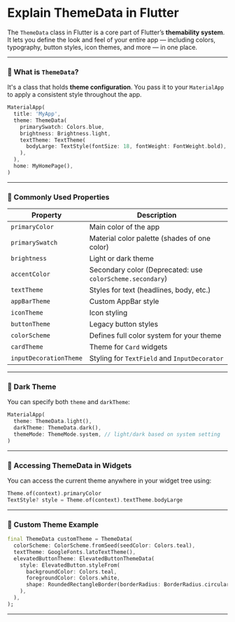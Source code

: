 # Explain ThemeData in Flutter

The `ThemeData` class in Flutter is a core part of Flutter’s **themability system**. It lets you define the look and feel of your entire app — including colors, typography, button styles, icon themes, and more — in one place.

---

### 🔹 What is `ThemeData`?

It's a class that holds **theme configuration**. You pass it to your `MaterialApp` to apply a consistent style throughout the app.

```dart
MaterialApp(
  title: 'MyApp',
  theme: ThemeData(
    primarySwatch: Colors.blue,
    brightness: Brightness.light,
    textTheme: TextTheme(
      bodyLarge: TextStyle(fontSize: 18, fontWeight: FontWeight.bold),
    ),
  ),
  home: MyHomePage(),
)
```

---

### 🔸 Commonly Used Properties

| Property            | Description                                  |
|---------------------|----------------------------------------------|
| `primaryColor`      | Main color of the app                        |
| `primarySwatch`     | Material color palette (shades of one color) |
| `brightness`        | Light or dark theme                          |
| `accentColor`       | Secondary color (Deprecated: use `colorScheme.secondary`) |
| `textTheme`         | Styles for text (headlines, body, etc.)      |
| `appBarTheme`       | Custom AppBar style                          |
| `iconTheme`         | Icon styling                                 |
| `buttonTheme`       | Legacy button styles                         |
| `colorScheme`       | Defines full color system for your theme     |
| `cardTheme`         | Theme for `Card` widgets                     |
| `inputDecorationTheme` | Styling for `TextField` and `InputDecorator` |

---

### 🔹 Dark Theme

You can specify both `theme` and `darkTheme`:

```dart
MaterialApp(
  theme: ThemeData.light(),
  darkTheme: ThemeData.dark(),
  themeMode: ThemeMode.system, // light/dark based on system setting
)
```

---

### 🔸 Accessing ThemeData in Widgets

You can access the current theme anywhere in your widget tree using:

```dart
Theme.of(context).primaryColor
TextStyle? style = Theme.of(context).textTheme.bodyLarge
```

---

### 🔹 Custom Theme Example

```dart
final ThemeData customTheme = ThemeData(
  colorScheme: ColorScheme.fromSeed(seedColor: Colors.teal),
  textTheme: GoogleFonts.latoTextTheme(),
  elevatedButtonTheme: ElevatedButtonThemeData(
    style: ElevatedButton.styleFrom(
      backgroundColor: Colors.teal,
      foregroundColor: Colors.white,
      shape: RoundedRectangleBorder(borderRadius: BorderRadius.circular(12)),
    ),
  ),
);
```

---
